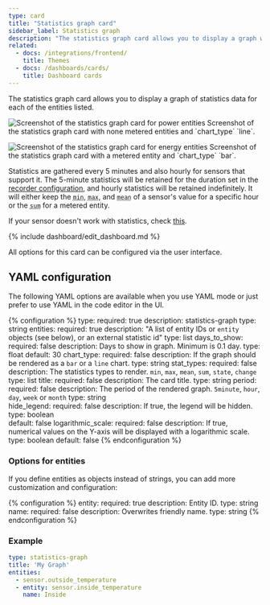 ```yaml
---
type: card
title: "Statistics graph card"
sidebar_label: Statistics graph
description: "The statistics graph card allows you to display a graph with statistics data for each of the entities listed."
related:
  - docs: /integrations/frontend/
    title: Themes
  - docs: /dashboards/cards/
    title: Dashboard cards
---
```


The statistics graph card allows you to display a graph of statistics data for each of the entities listed.

<p class='img'>
<img src='/images/dashboards/statistics_graph_line.png' alt='Screenshot of the statistics graph card for power entities'>
Screenshot of the statistics graph card with none metered entities and `chart_type` `line`.
</p>

<p class='img'>
<img src='/images/dashboards/statistics_graph_bar.png' alt='Screenshot of the statistics graph card for energy entities'>
Screenshot of the statistics graph card with a metered entity and `chart_type` `bar`.
</p>

Statistics are gathered every 5 minutes and also hourly for sensors that support it. The 5-minute statistics will be retained for the duration set in the [recorder configuration](/integrations/recorder/#purge_keep_days), and hourly statistics will be retained indefinitely. It will either keep the <abbr title="Minimum">`min`</abbr>, <abbr title="Maximum">`max`</abbr>, and <abbr title="Average">`mean`</abbr> of a sensor's value for a specific hour or the <abbr title="Total">`sum`</abbr> for a metered entity.

If your sensor doesn't work with statistics, check [this](/more-info/statistics/).

{% include dashboard/edit_dashboard.md %}

All options for this card can be configured via the user interface.

## YAML configuration

The following YAML options are available when you use YAML mode or just prefer to use YAML in the code editor in the UI.

{% configuration %}
type:
  required: true
  description: statistics-graph
  type: string
entities:
  required: true
  description: "A list of entity IDs or `entity` objects (see below), or an external statistic id"
  type: list
days_to_show:
  required: false
  description: Days to show in graph. Minimum is 0.1 day.
  type: float
  default: 30
chart_type:
  required: false
  description: If the graph should be rendered as a `bar` or a `line` chart.
  type: string
stat_types:
  required: false
  description: The statistics types to render. `min`, `max`, `mean`, `sum`, `state`, `change`
  type: list
title:
  required: false
  description: The card title.
  type: string
period:
  required: false
  description: The period of the rendered graph. `5minute`, `hour`, `day`, `week` or `month` 
  type: string  
hide_legend:
  required: false
  description:  If true, the legend will be hidden.
  type: boolean  
  default: false
logarithmic_scale:
  required: false
  description: If true, numerical values on the Y-axis will be displayed with a logarithmic scale.
  type: boolean
  default: false
{% endconfiguration %}

### Options for entities

If you define entities as objects instead of strings, you can add more customization and configuration:

{% configuration %}
entity:
  required: true
  description: Entity ID.
  type: string
name:
  required: false
  description: Overwrites friendly name.
  type: string
{% endconfiguration %}

### Example

```yaml
type: statistics-graph
title: 'My Graph'
entities:
  - sensor.outside_temperature
  - entity: sensor.inside_temperature
    name: Inside
```
